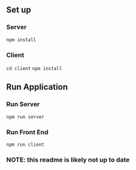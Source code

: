 ## Set up

### Server

`npm install`

### Client

`cd client`
`npm install`

## Run Application

### Run Server

`npm run server`

### Run Front End

`npm run client`

### NOTE: this readme is likely not up to date